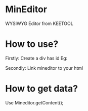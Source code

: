 # MinEditor
 WYSIWYG Editor from KEETOOL
# How to use?
 Firstly: Create a div has id
    Eg: <div id="new-editor"></div>
 Secondly: Link mineditor to your html
 <script type="text/javascript">
      Mineditor.init('new-editor');
 </script>
# How to get data?
  Use Mineditor.getContent();
